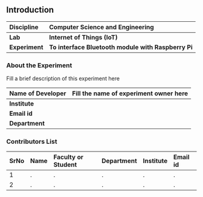 ## Introduction


<b>Discipline | <b>Computer Science and Engineering
:--|:--|
<b> Lab | <b> Internet of Things (IoT) 
<b> Experiment|     <b>To interface Bluetooth module with Raspberry Pi

### About the Experiment 

Fill a brief description of this experiment here

<b>Name of Developer | <b> Fill the name of experiment owner here 
:--|:--|
<b> Institute | <b>  
<b> Email id|     <b>  
<b> Department |  

### Contributors List

SrNo | Name | Faculty or Student | Department| Institute | Email id
:--|:--|:--|:--|:--|:--|
1 | . | . | . | . | .
2 | . | . | . | . | .

